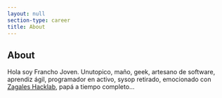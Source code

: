 ```yaml
---
layout: null
section-type: career
title: About
---
```

## About

Hola soy Francho Joven. Unutopico, maño, geek, artesano de software, aprendiz ágil, programador en activo, sysop retirado, emocionado con [Zagales Hacklab](http://zagales-hacklab.org), papá a tiempo completo...
